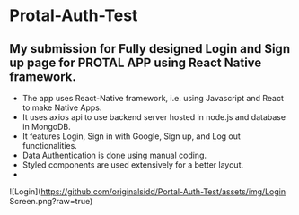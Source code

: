 # Protal-Auth-Test
## My submission for Fully designed Login and Sign up page for PROTAL APP using React Native framework.

- The app uses React-Native framework, i.e. using Javascript and React to make Native Apps.
- It uses axios api to use backend server hosted in node.js and database in MongoDB.
- It features Login, Sign in with Google, Sign up, and Log out functionalities.
- Data Authentication is done using manual coding.
- Styled components are used extensively for a better layout.
- 
![Login](https://github.com/originalsidd/Portal-Auth-Test/assets/img/Login Screen.png?raw=true)
